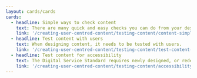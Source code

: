 ```yaml
---
layout: cards/cards
cards:
  - headline: Simple ways to check content
    text: There are many quick and easy checks you can do from your desktop.
    link: '/creating-user-centred-content/testing-content/content-simple-checks/'
  - headline: Test content with users
    text: When designing content, it needs to be tested with users.
    link: '/creating-user-centred-content/testing-content/test-content-with-users/'
  - headline: Test content for accessibility
    text: The Digital Service Standard requires newly designed, or redesigned, government services to be accessible to all users. This should be regardless of their ability and environment.
    link: '/creating-user-centred-content/testing-content/accessibility-content-tests/'
---
```

